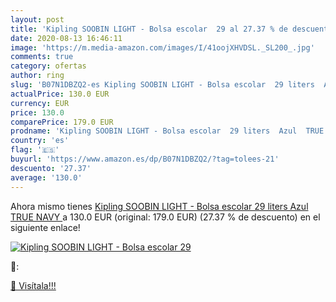 ```yaml
---
layout: post
title: 'Kipling SOOBIN LIGHT - Bolsa escolar  29 al 27.37 % de descuento'
date: 2020-08-13 16:46:11
image: 'https://m.media-amazon.com/images/I/41oojXHVDSL._SL200_.jpg'
comments: true
category: ofertas
author: ring
slug: 'B07N1DBZQ2-es Kipling SOOBIN LIGHT - Bolsa escolar  29 liters  Azul  TRUE NAVY '
actualPrice: 130.0 EUR
currency: EUR
price: 130.0
comparePrice: 179.0 EUR
prodname: 'Kipling SOOBIN LIGHT - Bolsa escolar  29 liters  Azul  TRUE NAVY '
country: 'es'
flag: '🇪🇸'
buyurl: 'https://www.amazon.es/dp/B07N1DBZQ2/?tag=tolees-21'
descuento: '27.37'
average: '130.0'
---
```


Ahora mismo tienes [Kipling SOOBIN LIGHT - Bolsa escolar  29 liters  Azul  TRUE NAVY ](https://www.amazon.es/dp/B07N1DBZQ2/?tag=tolees-21) a 130.0 EUR (original: 179.0 EUR) (27.37 %  de descuento) en el siguiente enlace!

[![Kipling SOOBIN LIGHT - Bolsa escolar  29](https://m.media-amazon.com/images/I/41oojXHVDSL._SL200_.jpg)](https://www.amazon.es/dp/B07N1DBZQ2/?tag=tolees-21)

🔎:


[🛒 Visítala!!!](https://www.amazon.es/dp/B07N1DBZQ2/?tag=tolees-21)
